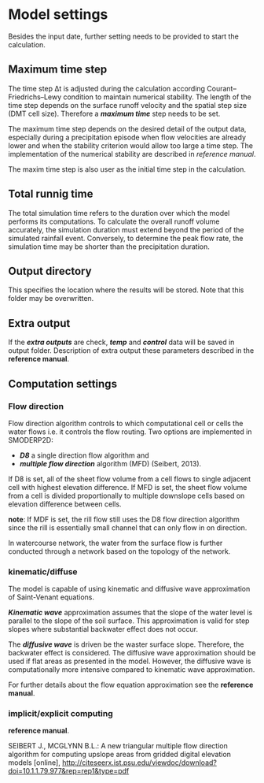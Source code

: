 # Model settings
Besides the input date, further setting needs to be provided to start the
calculation.

## Maximum time step
The time step Δt is adjusted during the calculation according
Courant–Friedrichs–Lewy condition to maintain numerical stability.  The length
of the time step depends on the surface runoff velocity and the spatial step
size (DMT cell size). Therefore a ***maximum time*** step needs to be set.

The maximum time step depends on the desired detail of the output data,
especially during a precipitation episode when flow velocities are already
lower and when the stability criterion would allow too large a time step. The
implementation of the numerical stability are described in *reference manual*.

The maxim time step is also user as the initial time step in the calculation.

## Total runnig time
The total simulation time refers to the duration over which the model performs
its computations. To calculate the overall runoff volume accurately, the
simulation duration must extend beyond the period of the simulated rainfall
event. Conversely, to determine the peak flow rate, the simulation time may be
shorter than the precipitation duration.

## Output directory
This specifies the location where the results will be stored. Note that this
folder may be overwritten.

## Extra output
If the ***extra outputs*** are check, ***temp*** and ***control*** data will be
saved in output folder.  Description of extra output these parameters described
in the **reference manual**.

## Computation settings

### Flow direction
Flow direction algorithm controls to which computational cell or cells the 
water flows i.e. it controls the flow routing. Two options are implemented in SMODERP2D:

- ***D8*** a single direction flow algorithm  and 
- ***multiple flow direction***  algorithm (MFD) (Seibert, 2013).

If D8 is set, all of the sheet flow volume from a cell flows to single adjacent
cell with highest elevation difference.  If MFD is set,  the sheet flow volume
from a cell is divided proportionally to multiple downslope cells based on
elevation difference between cells.

**note**: If MDF is set, the rill flow  still uses the D8 flow direction
algorithm since the rill is essentially small channel that can only flow in on
direction. 

In watercourse network, the water from the surface flow is further conducted
through a network based on the topology of the network. 

### kinematic/diffuse
The model is capable of using kinematic and diffusive wave approximation of
Saint-Venant equations. 

***Kinematic wave*** approximation assumes that the slope of the water level is
parallel to the slope of the soil surface. This approximation is valid for step
slopes where substantial  backwater effect does not occur. 

The ***diffusive wave***  is driven be the waster surface slope.  Therefore,
the backwater effect is considered. The diffusive wave approximation should be
used if flat areas as presented in the model. However, the diffusive wave is
computationally more intensive compared to kinematic wave approximation. 

For further details about the flow equation approximation see the **reference manual**.

### implicit/explicit computing
**reference manual**.

SEIBERT J., MCGLYNN B.L.: A new triangular multiple flow direction algorithm
for computing upslope areas from gridded digital elevation models [online],
<http://citeseerx.ist.psu.edu/viewdoc/download?doi=10.1.1.79.977&rep=rep1&type=pdf>

